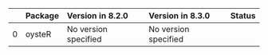 <!-- markdown-link-check-disable -->

|    | Package   | Version in 8.2.0     | Version in 8.3.0     | Status   |
|---:|:----------|:---------------------|:---------------------|:---------|
|  0 | oysteR    | No version specified | No version specified |          |